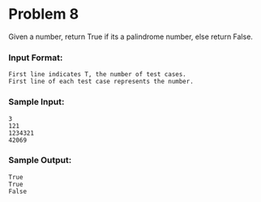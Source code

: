 # Problem 8

Given a number, return True if its a palindrome number, else return False.

### Input Format:
```
First line indicates T, the number of test cases.
First line of each test case represents the number.
```
### Sample Input:
```
3
121
1234321
42069
```
### Sample Output:
```
True
True
False
```
